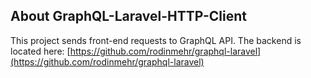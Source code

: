 ## About GraphQL-Laravel-HTTP-Client

This project sends front-end requests to GraphQL API. The backend is located here: [https://github.com/rodinmehr/graphql-laravel](https://github.com/rodinmehr/graphql-laravel)